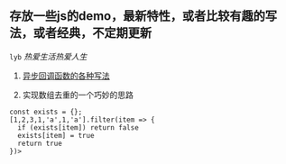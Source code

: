 ## 存放一些js的demo，最新特性，或者比较有趣的写法，或者经典，不定期更新

`lyb` *热爱生活热爱人生*

 1. [异步回调函数的各种写法](https://github.com/wuxiaohen/js_demo/blob/master/%E5%9B%9E%E8%B0%83.html)

 2. 实现数组去重的一个巧妙的思路

  ```
  const exists = {};
  [1,2,3,1,'a',1,'a'].filter(item => {
    if (exists[item]) return false
    exists[item] = true
    return true
  })>
  ```
